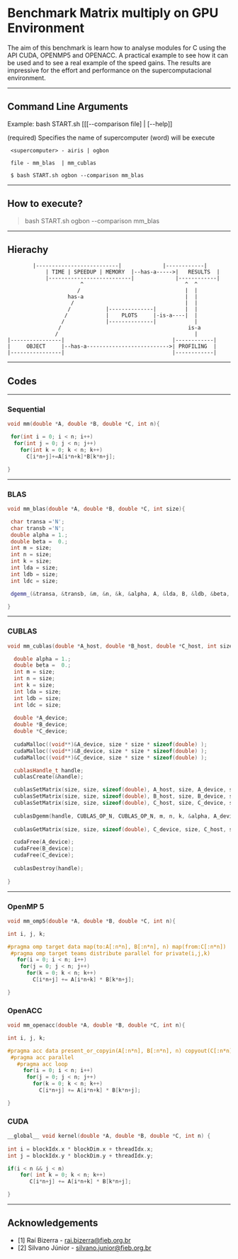 # Benchmark Matrix multiply on GPU Environment

The aim of this benchmark is learn how to analyse modules for C using the API CUDA, OPENMP5 and OPENACC. 
A practical example to see how it can be used and to see a real example of the speed gains. 
The results are impressive for the effort and performance on the supercomputacional environment.

----
## Command Line Arguments

Example:  bash START.sh <supercomputer> [[[--comparison file] | [--help]]

  (required) Specifies the name of supercomputer (word) will be execute

     <supercomputer> - airis | ogbon

     file - mm_blas  | mm_cublas 

     $ bash START.sh ogbon --comparison mm_blas

----
## How to execute?

> bash START.sh ogbon --comparison mm_blas


----
## Hierachy

		    |--------------------------|             |------------|
                | TIME | SPEEDUP | MEMORY  |--has-a----->|   RESULTS  |
                |--------------------------|             |------------|
                           ^                                ^  ^
                          /                                 |  |
                       has-a                                |  |
                        /                                   |  |
                       /           |--------------|         |  |
                      /            |    PLOTS     |-is-a----|  |
                     /             |--------------|            |
                    /                                        is-a 
                   /                                           |
    |----------------|                                  |------------|
    |     OBJECT     |--has-a-------------------------->| PROFILING  |
    |----------------|                                  |------------|
   
                      
                    

----
## Codes

----
### Sequential

~~~c++
void mm(double *A, double *B, double *C, int n){

 for(int i = 0; i < n; i++) 
  for(int j = 0; j < n; j++)
    for(int k = 0; k < n; k++) 
      C[i*n+j]+=A[i*n+k]*B[k*n+j];

}
~~~

----
### BLAS

~~~c++
void mm_blas(double *A, double *B, double *C, int size){

 char transa ='N';
 char transb ='N';
 double alpha = 1.;
 double beta =  0.;
 int m = size;
 int n = size; 
 int k = size; 
 int lda = size;
 int ldb = size;
 int ldc = size;

 dgemm_(&transa, &transb, &m, &n, &k, &alpha, A, &lda, B, &ldb, &beta, C, &ldc);

}
~~~

----
### CUBLAS

~~~c++
void mm_cublas(double *A_host, double *B_host, double *C_host, int size){

  double alpha = 1.;
  double beta =  0.;
  int m = size;
  int n = size; 
  int k = size;
  int lda = size;
  int ldb = size;
  int ldc = size;
            
  double *A_device;
  double *B_device;
  double *C_device;
  
  cudaMalloc((void**)&A_device, size * size * sizeof(double) ); 
  cudaMalloc((void**)&B_device, size * size * sizeof(double) ); 
  cudaMalloc((void**)&C_device, size * size * sizeof(double) ); 

  cublasHandle_t handle;
  cublasCreate(&handle);

  cublasSetMatrix(size, size, sizeof(double), A_host, size, A_device, size);
  cublasSetMatrix(size, size, sizeof(double), B_host, size, B_device, size);
  cublasSetMatrix(size, size, sizeof(double), C_host, size, C_device, size);
  
  cublasDgemm(handle, CUBLAS_OP_N, CUBLAS_OP_N, m, n, k, &alpha, A_device, lda, B_device, ldb, &beta, C_device, ldc);
 
  cublasGetMatrix(size, size, sizeof(double), C_device, size, C_host, size);

  cudaFree(A_device);
  cudaFree(B_device);
  cudaFree(C_device);
  
  cublasDestroy(handle);
   
}
~~~

----
### OpenMP 5

~~~c++
void mm_omp5(double *A, double *B, double *C, int n){

int i, j, k;

#pragma omp target data map(to:A[:n*n], B[:n*n], n) map(from:C[:n*n])
 #pragma omp target teams distribute parallel for private(i,j,k)
   for(i = 0; i < n; i++) 
    for(j = 0; j < n; j++)
      for(k = 0; k < n; k++) 
        C[i*n+j] += A[i*n+k] * B[k*n+j];

}
~~~

### OpenACC

~~~c++
void mm_openacc(double *A, double *B, double *C, int n){

int i, j, k;

#pragma acc data present_or_copyin(A[:n*n], B[:n*n], n) copyout(C[:n*n])
 #pragma acc parallel 
   #pragma acc loop
     for(i = 0; i < n; i++)
      for(j = 0; j < n; j++)
        for(k = 0; k < n; k++)
          C[i*n+j] += A[i*n+k] * B[k*n+j];

}
~~~

### CUDA

~~~c++
__global__ void kernel(double *A, double *B, double *C, int n) {
  
int i = blockIdx.x * blockDim.x + threadIdx.x;
int j = blockIdx.y * blockDim.y + threadIdx.y;

if(i < n && j < n)
    for( int k = 0; k < n; k++) 
       C[i*n+j] += A[i*n+k] * B[k*n+j];

}
~~~

----
## Acknowledgements

* [1] Raí Bizerra - rai.bizerra@fieb.org.br 
* [2] Silvano Júnior - silvano.junior@fieb.org.br
